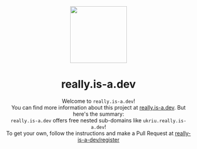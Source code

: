 <div align="center">
  <img src="https://really.is-a.dev/res/media/emoji.png" height="150em" align="center">
  <h1>really.is-a.dev</h1>

  Welcome to `really.is-a.dev`!  
  You can find more information about this project at [really.is-a.dev](https://really.is-a.dev). But here's the summary:<br>`really.is-a.dev` offers free nested sub-domains like `ukriu.really.is-a.dev`!<br>To get your own, follow the instructions and make a Pull Request at [really-is-a-dev/register](https://github.com/really-is-a-dev/register)
</div>

